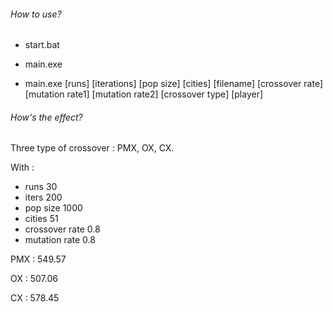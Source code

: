 ###### How to use?

* start.bat
* main.exe

* main.exe [runs] [iterations] [pop size] [cities] [filename] [crossover rate] [mutation rate1] [mutation rate2] [crossover type] [player]

###### How's the effect?

Three type of crossover : PMX, OX, CX.

With :

* runs                 30
* iters                 200
* pop size          1000
* cities                51
* crossover rate  0.8
* mutation rate   0.8

PMX : 549.57

OX    : 507.06

CX     : 578.45

